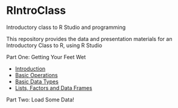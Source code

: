 # RIntroClass
Introductory class to R Studio and programming

This repository provides the data and presentation materials for an Introductory Class to R, using R Studio

Part One: Getting Your Feet Wet

* [Introduction](docs/RIntro.md)
* [Basic Operations](docs/RBasics.md)
* [Basic Data Types](docs/RDataTypes.md)
* [Lists, Factors and Data Frames](docs/RListFrames.md)

Part Two: Load Some Data!